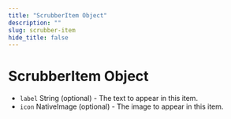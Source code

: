 ```yaml
---
title: "ScrubberItem Object"
description: ""
slug: scrubber-item
hide_title: false
---
```


# ScrubberItem Object

* `label` String (optional) - The text to appear in this item.
* `icon` NativeImage (optional) - The image to appear in this item.
